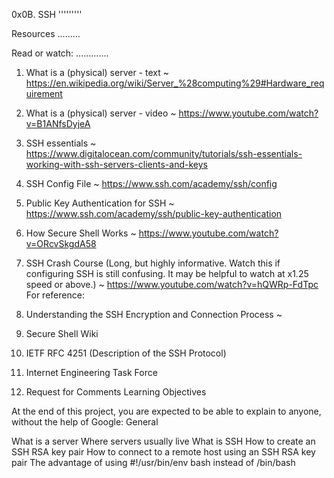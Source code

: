 0x0B. SSH
'''''''''

Resources
.........

Read or watch:
.............

1. What is a (physical) server - text ~ https://en.wikipedia.org/wiki/Server_%28computing%29#Hardware_requirement
2. What is a (physical) server - video ~ https://www.youtube.com/watch?v=B1ANfsDyjeA
3. SSH essentials ~ https://www.digitalocean.com/community/tutorials/ssh-essentials-working-with-ssh-servers-clients-and-keys
4. SSH Config File ~ https://www.ssh.com/academy/ssh/config
5. Public Key Authentication for SSH ~ https://www.ssh.com/academy/ssh/public-key-authentication
6. How Secure Shell Works ~ https://www.youtube.com/watch?v=ORcvSkgdA58
7. SSH Crash Course (Long, but highly informative. Watch this if configuring SSH is still confusing. It may be helpful to watch at x1.25 speed or above.) ~ https://www.youtube.com/watch?v=hQWRp-FdTpc
For reference:

1. Understanding the SSH Encryption and Connection Process ~ 
2. Secure Shell Wiki
3. IETF RFC 4251 (Description of the SSH Protocol)
4. Internet Engineering Task Force
5. Request for Comments
Learning Objectives

At the end of this project, you are expected to be able to explain to anyone, without the help of Google: General

What is a server
Where servers usually live
What is SSH
How to create an SSH RSA key pair
How to connect to a remote host using an SSH RSA key pair
The advantage of using #!/usr/bin/env bash instead of /bin/bash
